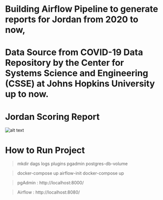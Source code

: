 # Building Airflow Pipeline to generate reports for Jordan from 2020 to now,

# Data Source from COVID-19 Data Repository by the Center for Systems Science and Engineering (CSSE) at Johns Hopkins University up to now.

# Jordan Scoring Report

![alt text]("dags/Jordan_scoring_report.png")

# How to Run Project

> mkdir dags logs plugins pgadmin postgres-db-volume

> docker-compose up airflow-init
> docker-compose up

> pgAdmin : http://localhost:8000/

> Airflow : http://localhost:8080/
